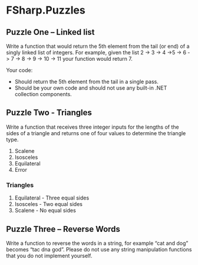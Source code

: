 # FSharp.Puzzles

## Puzzle One – Linked list

Write a function that would return the 5th element from the tail (or end) of a singly linked list of integers.
For example, given the list 2 -> 3 -> 4 ->5 -> 6 -> 7 -> 8 -> 9 -> 10 -> 11 your function would return 7.

Your code:
* Should return the 5th element from the tail in a single pass.
* Should be your own code and should not use any built-in .NET collection components.

## Puzzle Two - Triangles

Write a function that receives three integer inputs for the lengths of the sides of a triangle and returns one of four values to determine the triangle type.

1. Scalene
2. Isosceles
3. Equilateral
4. Error

### Triangles

1. Equilateral - Three equal sides
2. Isosceles - Two equal sides
3. Scalene - No equal sides

## Puzzle Three – Reverse Words

Write a function to reverse the words in a string, for example “cat and dog” becomes “tac dna god”.
Please do not use any string manipulation functions that you do not implement yourself.
